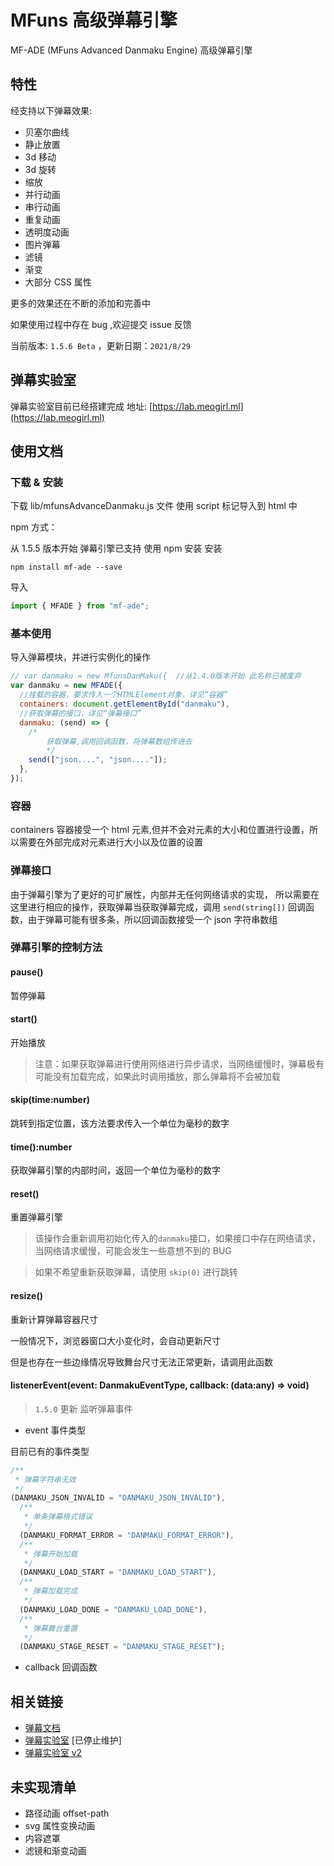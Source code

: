 # MFuns 高级弹幕引擎

MF-ADE (MFuns Advanced Danmaku Engine) 高级弹幕引擎

## 特性

经支持以下弹幕效果:

- 贝塞尔曲线
- 静止放置
- 3d 移动
- 3d 旋转
- 缩放
- 并行动画
- 串行动画
- 重复动画
- 透明度动画
- 图片弹幕
- 滤镜
- 渐变
- 大部分 CSS 属性

更多的效果还在不断的添加和完善中

如果使用过程中存在 bug ,欢迎提交 issue 反馈

当前版本: `1.5.6 Beta` ，更新日期：`2021/8/29`

## 弹幕实验室

弹幕实验室目前已经搭建完成 地址: [https://lab.meogirl.ml](https://lab.meogirl.ml)

## 使用文档

### 下载 & 安装

下载 lib/mfunsAdvanceDanmaku.js 文件
使用 script 标记导入到 html 中

npm 方式：

从 1.5.5 版本开始 弹幕引擎已支持 使用 npm 安装
安装

```
npm install mf-ade --save
```

导入

```js
import { MFADE } from "mf-ade";
```

### 基本使用

导入弹幕模块，并进行实例化的操作

```js
// var danmaku = new MfunsDanMaku({  //从1.4.0版本开始 此名称已被废弃
var danmaku = new MFADE({
  //挂载的容器，要求传入一个HTMLElement对象，详见“容器”
  containers: document.getElementById("danmaku"),
  //获取弹幕的接口，详见“弹幕接口”
  danmaku: (send) => {
    /*
        获取弹幕,调用回调函数，将弹幕数组传进去
        */
    send(["json....", "json...."]);
  },
});
```

### 容器

containers 容器接受一个 html 元素,但并不会对元素的大小和位置进行设置，所以需要在外部完成对元素进行大小以及位置的设置

### 弹幕接口

由于弹幕引擎为了更好的可扩展性，内部并无任何网络请求的实现，
所以需要在这里进行相应的操作，获取弹幕当获取弹幕完成，调用 `send(string[])` 回调函数，由于弹幕可能有很多条，所以回调函数接受一个 json 字符串数组

### 弹幕引擎的控制方法

#### pause()

暂停弹幕

#### start()

开始播放

> 注意：如果获取弹幕进行使用网络进行异步请求，当网络缓慢时，弹幕极有可能没有加载完成，如果此时调用播放，那么弹幕将不会被加载

#### skip(time:number)

跳转到指定位置，该方法要求传入一个单位为毫秒的数字

#### time():number

获取弹幕引擎的内部时间，返回一个单位为毫秒的数字

#### reset()

重置弹幕引擎

> 该操作会重新调用初始化传入的`danmaku`接口，如果接口中存在网络请求，当网络请求缓慢，可能会发生一些意想不到的 BUG

> 如果不希望重新获取弹幕，请使用 `skip(0)` 进行跳转

#### resize()

重新计算弹幕容器尺寸

一般情况下，浏览器窗口大小变化时，会自动更新尺寸

但是也存在一些边缘情况导致舞台尺寸无法正常更新，请调用此函数

#### listenerEvent(event: DanmakuEventType, callback: (data:any) => void)

> `1.5.0` 更新
> 监听弹幕事件

- event 事件类型

目前已有的事件类型

```js
/**
 * 弹幕字符串无效
 */
(DANMAKU_JSON_INVALID = "DANMAKU_JSON_INVALID"),
  /**
   * 单条弹幕格式错误
   */
  (DANMAKU_FORMAT_ERROR = "DANMAKU_FORMAT_ERROR"),
  /**
   * 弹幕开始加载
   */
  (DANMAKU_LOAD_START = "DANMAKU_LOAD_START"),
  /**
   * 弹幕加载完成
   */
  (DANMAKU_LOAD_DONE = "DANMAKU_LOAD_DONE"),
  /**
   * 弹幕舞台重置
   */
  (DANMAKU_STAGE_RESET = "DANMAKU_STAGE_RESET");
```

- callback 回调函数

## 相关链接

- [弹幕文档](https://meogirl.ml/2021/06/11/danmaku/Mfuns%E5%BC%B9%E5%B9%95%E6%89%8B%E5%86%8C/)
- [弹幕实验室](https://lab.meogirl.ml) [已停止维护]
- [弹幕实验室 v2](https://labv2.meogirl.ml)

## 未实现清单

- 路径动画 offset-path
- svg 属性变换动画
- 内容遮罩
- 滤镜和渐变动画
